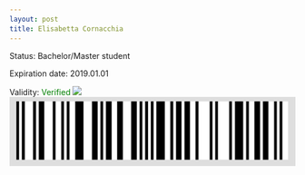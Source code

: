 ```yaml
---
layout: post
title: Elisabetta Cornacchia
---
```


Status: Bachelor/Master student

Expiration date: 2019.01.01

Validity: <font color="green"> Verified</font> 
![](/members/img/Elisabetta_Cornacchia.png)
![](/members/img/bar.png)
